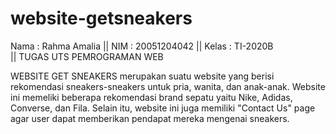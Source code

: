 # website-getsneakers
Nama  : Rahma Amalia 
|| NIM   : 20051204042 
|| Kelas : TI-2020B  
|| TUGAS UTS PEMROGRAMAN WEB

WEBSITE GET SNEAKERS merupakan suatu website yang berisi rekomendasi sneakers-sneakers untuk pria, wanita, dan anak-anak.
Website ini memeliki beberapa rekomendasi brand sepatu yaitu Nike, Adidas, Converse, dan Fila.
Selain itu, website ini juga memiliki "Contact Us" page agar user dapat memberikan pendapat mereka mengenai sneakers.
